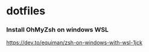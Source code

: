 # dotfiles

### Install OhMyZsh on windows WSL
https://dev.to/equiman/zsh-on-windows-with-wsl-1jck

